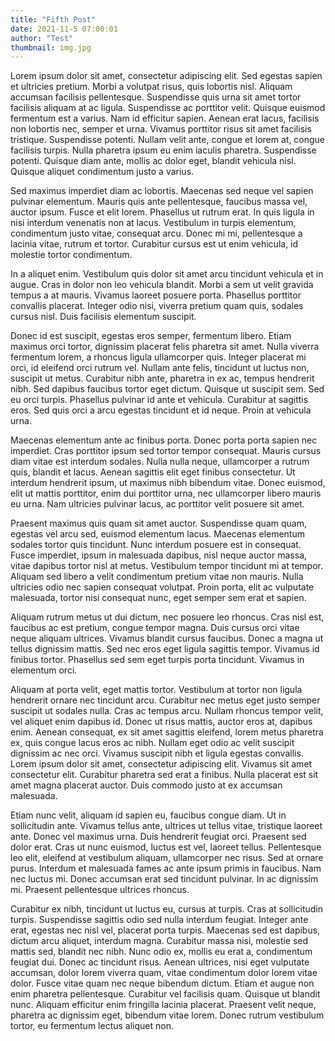 ```yaml
---
title: "Fifth Post"
date: 2021-11-5 07:00:01
author: "Test"
thumbnail: img.jpg
---
```


Lorem ipsum dolor sit amet, consectetur adipiscing elit. Sed egestas sapien et ultricies pretium. Morbi a volutpat risus, quis lobortis nisl. Aliquam accumsan facilisis pellentesque. Suspendisse quis urna sit amet tortor facilisis aliquam at ac ligula. Suspendisse ac porttitor velit. Quisque euismod fermentum est a varius. Nam id efficitur sapien. Aenean erat lacus, facilisis non lobortis nec, semper et urna. Vivamus porttitor risus sit amet facilisis tristique. Suspendisse potenti. Nullam velit ante, congue et lorem at, congue facilisis turpis. Nulla pharetra ipsum eu enim iaculis pharetra. Suspendisse potenti. Quisque diam ante, mollis ac dolor eget, blandit vehicula nisl. Quisque aliquet condimentum justo a varius.

Sed maximus imperdiet diam ac lobortis. Maecenas sed neque vel sapien pulvinar elementum. Mauris quis ante pellentesque, faucibus massa vel, auctor ipsum. Fusce et elit lorem. Phasellus ut rutrum erat. In quis ligula in nisi interdum venenatis non at lacus. Vestibulum in turpis elementum, condimentum justo vitae, consequat arcu. Donec mi mi, pellentesque a lacinia vitae, rutrum et tortor. Curabitur cursus est ut enim vehicula, id molestie tortor condimentum.

In a aliquet enim. Vestibulum quis dolor sit amet arcu tincidunt vehicula et in augue. Cras in dolor non leo vehicula blandit. Morbi a sem ut velit gravida tempus a at mauris. Vivamus laoreet posuere porta. Phasellus porttitor convallis placerat. Integer odio nisi, viverra pretium quam quis, sodales cursus nisl. Duis facilisis elementum suscipit.

Donec id est suscipit, egestas eros semper, fermentum libero. Etiam maximus orci tortor, dignissim placerat felis pharetra sit amet. Nulla viverra fermentum lorem, a rhoncus ligula ullamcorper quis. Integer placerat mi orci, id eleifend orci rutrum vel. Nullam ante felis, tincidunt ut luctus non, suscipit ut metus. Curabitur nibh ante, pharetra in ex ac, tempus hendrerit nibh. Sed dapibus faucibus tortor eget dictum. Quisque ut suscipit sem. Sed eu orci turpis. Phasellus pulvinar id ante et vehicula. Curabitur at sagittis eros. Sed quis orci a arcu egestas tincidunt et id neque. Proin at vehicula urna.

Maecenas elementum ante ac finibus porta. Donec porta porta sapien nec imperdiet. Cras porttitor ipsum sed tortor tempor consequat. Mauris cursus diam vitae est interdum sodales. Nulla nulla neque, ullamcorper a rutrum quis, blandit et lacus. Aenean sagittis elit eget finibus consectetur. Ut interdum hendrerit ipsum, ut maximus nibh bibendum vitae. Donec euismod, elit ut mattis porttitor, enim dui porttitor urna, nec ullamcorper libero mauris eu urna. Nam ultricies pulvinar lacus, ac porttitor velit posuere sit amet.

Praesent maximus quis quam sit amet auctor. Suspendisse quam quam, egestas vel arcu sed, euismod elementum lacus. Maecenas elementum sodales tortor quis tincidunt. Nunc interdum posuere est in consequat. Fusce imperdiet, ipsum in malesuada dapibus, nisl neque auctor massa, vitae dapibus tortor nisl at metus. Vestibulum tempor tincidunt mi at tempor. Aliquam sed libero a velit condimentum pretium vitae non mauris. Nulla ultricies odio nec sapien consequat volutpat. Proin porta, elit ac vulputate malesuada, tortor nisi consequat nunc, eget semper sem erat et sapien.

Aliquam rutrum metus ut dui dictum, nec posuere leo rhoncus. Cras nisl est, faucibus ac est pretium, congue tempor magna. Duis cursus orci vitae neque aliquam ultrices. Vivamus blandit cursus faucibus. Donec a magna ut tellus dignissim mattis. Sed nec eros eget ligula sagittis tempor. Vivamus id finibus tortor. Phasellus sed sem eget turpis porta tincidunt. Vivamus in elementum orci.

Aliquam at porta velit, eget mattis tortor. Vestibulum at tortor non ligula hendrerit ornare nec tincidunt arcu. Curabitur nec metus eget justo semper suscipit ut sodales nulla. Cras ac tempus arcu. Nullam rhoncus tempor velit, vel aliquet enim dapibus id. Donec ut risus mattis, auctor eros at, dapibus enim. Aenean consequat, ex sit amet sagittis eleifend, lorem metus pharetra ex, quis congue lacus eros ac nibh. Nullam eget odio ac velit suscipit dignissim ac nec orci. Vivamus suscipit nibh et ligula egestas convallis. Lorem ipsum dolor sit amet, consectetur adipiscing elit. Vivamus sit amet consectetur elit. Curabitur pharetra sed erat a finibus. Nulla placerat est sit amet magna placerat auctor. Duis commodo justo at ex accumsan malesuada.

Etiam nunc velit, aliquam id sapien eu, faucibus congue diam. Ut in sollicitudin ante. Vivamus tellus ante, ultrices ut tellus vitae, tristique laoreet ante. Donec vel maximus urna. Duis hendrerit feugiat orci. Praesent sed dolor erat. Cras ut nunc euismod, luctus est vel, laoreet tellus. Pellentesque leo elit, eleifend at vestibulum aliquam, ullamcorper nec risus. Sed at ornare purus. Interdum et malesuada fames ac ante ipsum primis in faucibus. Nam nec luctus mi. Donec accumsan erat sed tincidunt pulvinar. In ac dignissim mi. Praesent pellentesque ultrices rhoncus.

Curabitur ex nibh, tincidunt ut luctus eu, cursus at turpis. Cras at sollicitudin turpis. Suspendisse sagittis odio sed nulla interdum feugiat. Integer ante erat, egestas nec nisl vel, placerat porta turpis. Maecenas sed est dapibus, dictum arcu aliquet, interdum magna. Curabitur massa nisi, molestie sed mattis sed, blandit nec nibh. Nunc odio ex, mollis eu erat a, condimentum feugiat dui. Donec ac tincidunt risus. Aenean ultrices, nisi eget vulputate accumsan, dolor lorem viverra quam, vitae condimentum dolor lorem vitae dolor. Fusce vitae quam nec neque bibendum dictum. Etiam et augue non enim pharetra pellentesque. Curabitur vel facilisis quam. Quisque ut blandit nunc. Aliquam efficitur enim fringilla lacinia placerat. Praesent velit neque, pharetra ac dignissim eget, bibendum vitae lorem. Donec rutrum vestibulum tortor, eu fermentum lectus aliquet non.
